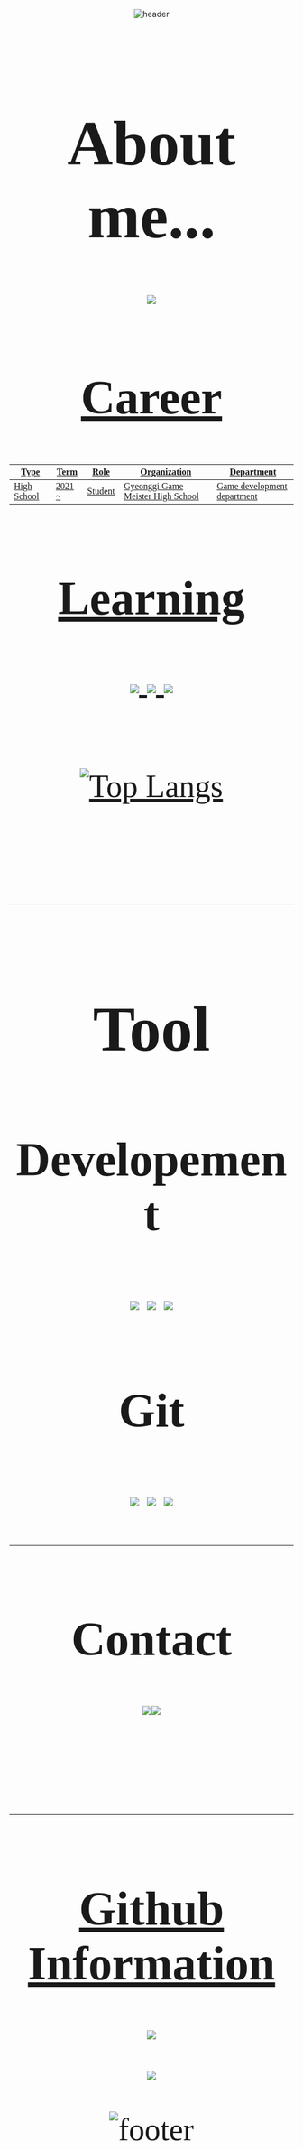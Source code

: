 <div align="center">
 
![header](https://capsule-render.vercel.app/api?type=rounded&color=0:a8edea,100:fed6e3&height=200&text=이기주&fontSize=65&fontAlign=50&fontAlignY=35&fontColor=ffffff&animation=scaleIn&desc=Github%20Profile&descSize=25&descAlign=50&descAlignY=75)
 
<span style="font-family:Papyrus; font-size:4em;">
 
About me...
</span>
=
 <a href="[http://ggm.gondr.net/user/profile/71](https://pastoral-ocean-b8b.notion.site/f368c447cf2242559154420dd0931d17)" target="_blank">
<img src="https://img.shields.io/badge/Potfolio link-191A1B?style=for-the-badge&logoColor=white&size=200">
 

Career
---------------
| Type | Term | Role | Organization | Department |
|------|---|---|---|-
| High School | 2021 ~| Student | Gyeonggi Game Meister High School | Game development department|
 
  
  
Learning
-------------
 <img src="https://img.shields.io/badge/C-A8B9CC?style=for-the-badge&logo=C&logoColor=white">
 <img src="https://img.shields.io/badge/C++-00599C?style=for-the-badge&logo=c%2B%2B&logoColor=white">  
 <img src="https://img.shields.io/badge/C%23-239120?style=for-the-badge&logo=CSharp&logoColor=white"> 
 
 <br>
 <br>
 
 [![Top Langs](https://github-readme-stats.vercel.app/api/top-langs/?username=ggm-gijoo&layout=compact)](https://github.com/anuraghazra/github-readme-stats)

<br>
  
-------------
Tool
=
Developement
  -
 <img src="https://img.shields.io/badge/Unity-FFFFFF?style=for-the-badge&logo=Unity&logoColor=black">
 <img src="https://img.shields.io/badge/VS%20Code-007ACC?style=for-the-badge&logo=VisualStudioCode&logoColor=black">
 <img src="https://img.shields.io/badge/Visual%20Studio-5C2D91?style=for-the-badge&logo=VisualStudio&logoColor=white">  
  
Git  
  -
 <img src="https://img.shields.io/badge/SourceTree-0052CC?style=for-the-badge&logo=SourceTree&logoColor=white">  
 <img src="https://img.shields.io/badge/Desktop-5C2D91?style=for-the-badge&logo=GitHub&logoColor=white"/>
 <img src="https://img.shields.io/badge/Notion-000000?style=for-the-badge&logo=Notion&logoColor=white"/></a>

 <br>
 
---------------
Contact
---------------
<a href="https://mail.google.com/mail/u/0/?tab=rm&ogbl#inbox?compose=GTvVlcSGMSzZnXzlJZMmsjkQhTPXlltXSVNMnbCHqfJKQljtMTMlHqlHNGvLvlKbJPPWkwnCXGklc" target="_blank"><img src="https://img.shields.io/badge/Gmail-EA4335?style=for-the-badge&logo=Gmail&logoColor=white"><img src="https://img.shields.io/badge/Gijoo1012@gmail.com-ffffff?style=for-the-badge&logoColor=black?label=healthinesses">
 
 <br>


------
Github Information
-----
![](https://github-readme-stats.vercel.app/api?username=ggm-gijoo&show_icons=true&theme=tokyonight)

[![](https://github-readme-streak-stats.herokuapp.com?user=ggm-gijoo&theme=dracula&date_format=M%20j%5B%2C%20Y%5D)](https://git.io/streak-stats)

![footer](https://capsule-render.vercel.app/api?type=waving&color=gradient&height=200&section=footer&text=Thanks%20For%20Visiting!!&fontSize=70&animation=fadeIn&fontAlignY=70&fontColor=FFFFFF)
